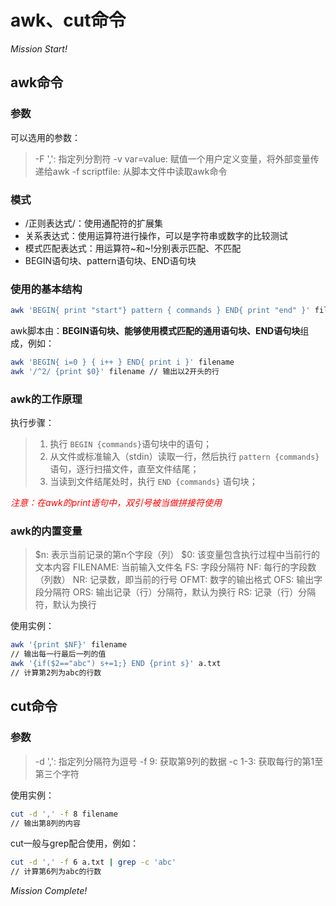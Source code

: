 # awk、cut命令

*Mission Start!*

## awk命令

### 参数

可以选用的参数：

> -F ',': 指定列分割符
> -v var=value: 赋值一个用户定义变量，将外部变量传递给awk
> -f scriptfile: 从脚本文件中读取awk命令

### 模式

* /正则表达式/：使用通配符的扩展集
* 关系表达式：使用运算符进行操作，可以是字符串或数字的比较测试
* 模式匹配表达式：用运算符~和~!分别表示匹配、不匹配
* BEGIN语句块、pattern语句块、END语句块

### 使用的基本结构

```sh
awk 'BEGIN{ print "start"} pattern { commands } END{ print "end" }' file
```

awk脚本由：**BEGIN语句块、能够使用模式匹配的通用语句块、END语句块**组成，例如：

```sh
awk 'BEGIN{ i=0 } { i++ } END{ print i }' filename
awk '/^2/ {print $0}' filename // 输出以2开头的行
```

### awk的工作原理

执行步骤：

> 1. 执行 ```BEGIN {commands}```语句块中的语句；
> 2. 从文件或标准输入（stdin）读取一行，然后执行 ```pattern {commands}``` 语句，逐行扫描文件，直至文件结尾；
> 3. 当读到文件结尾处时，执行 ```END {commands}``` 语句块；

<font style="color:red;">*注意：在awk的print语句中，双引号被当做拼接符使用*</font>

### awk的内置变量

> $n: 表示当前记录的第n个字段（列）
> $0: 该变量包含执行过程中当前行的文本内容
> FILENAME: 当前输入文件名
> FS: 字段分隔符
> NF: 每行的字段数（列数）
> NR: 记录数，即当前的行号
> OFMT: 数字的输出格式
> OFS: 输出字段分隔符
> ORS: 输出记录（行）分隔符，默认为换行
> RS: 记录（行）分隔符，默认为换行

使用实例：

```sh
awk '{print $NF}' filename
// 输出每一行最后一列的值
awk '{if($2=="abc") s+=1;} END {print s}' a.txt
// 计算第2列为abc的行数
```

## cut命令

### 参数

> -d ',': 指定列分隔符为逗号
> -f 9: 获取第9列的数据
> -c 1-3: 获取每行的第1至第三个字符

使用实例：

```sh
cut -d ',' -f 8 filename
// 输出第8列的内容
```

cut一般与grep配合使用，例如：

```sh
cut -d ',' -f 6 a.txt | grep -c 'abc'
// 计算第6列为abc的行数
```

*Mission Complete!*